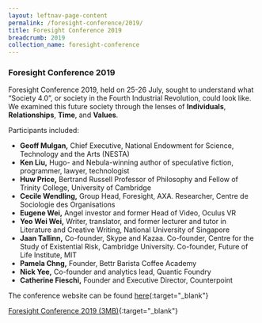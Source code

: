 ```yaml
---
layout: leftnav-page-content 
permalink: /foresight-conference/2019/ 
title: Foresight Conference 2019
breadcrumb: 2019
collection_name: foresight-conference
---
```


### Foresight Conference 2019

Foresight Conference 2019, held on 25-26 July, sought to understand what “Society 4.0”, or society in the Fourth Industrial Revolution, could look like. We examined this future society through the lenses of **Individuals**, **Relationships**, **Time**, and **Values**.

Participants included:

* **Geoff Mulgan,** Chief Executive, National Endowment for Science, Technology and the Arts (NESTA)
* **Ken Liu,** Hugo- and Nebula-winning author of speculative fiction, programmer, lawyer, technologist
* **Huw Price,** Bertrand Russell Professor of Philosophy and Fellow of Trinity College, University of Cambridge
* **Cecile Wendling,** Group Head, Foresight, AXA. Researcher, Centre de Sociologie des Organisations
* **Eugene Wei,** Angel investor and former Head of Video, Oculus VR
* **Yeo Wei Wei,** Writer, translator, and former lecturer and tutor in Literature and Creative Writing, National University of Singapore
* **Jaan Tallinn,** Co-founder, Skype and Kazaa. Co-founder, Centre for the Study of Existential Risk, Cambridge University. Co-founder, Future of Life Institute, MIT
* **Pamela Chng,** Founder, Bettr Barista Coffee Academy
* **Nick Yee,** Co-founder and analytics lead, Quantic Foundry
* **Catherine Fieschi,** Founder and Executive Director, Counterpoint

The conference website can be found [here](https://foresight2019.wixsite.com/fc2019/about){:target="_blank"}



[Foresight Conference 2019 (3MB)](https://github.com/isomerpages/isomerpages-csf/raw/staging/files/media-centre/FC2019-external-report.pdf){:target="_blank"}
